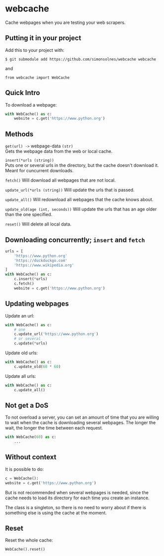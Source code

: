 # webcache
Cache webpages when you are testing your web scrapers.

## Putting it in your project
Add this to your project with:

`$ git submodule add https://github.com/simonsolnes/webcache webcache`

and

```python3
from webcache import WebCache
```

## Quick Intro


To download a webpage:
```python
with WebCache() as c:
	website = c.get('https://www.python.org')
```

## Methods

`get(url) ->` webpage-data `(str)`  
Gets the webpage data from the web or local cache.

`insert(*urls (string))`  
Puts one or several urls in the directory, but the cache doesn't download it. Meant for cuncurrent downloads.

`fetch()`
Will download all webpages that are not local.

`update_url(*urls (string))`
Will update the urls that is passed.

`update_all()`
Will redownload all webpages that the cache knows about.

`update_old(age (int, seconds))`
Will update the urls that has an age older than the one specified.

`reset()`
Will delete all local data.


## Downloading concurrently; `insert` and `fetch`

```python
urls = [
	'https://www.python.org'
	'https://duckduckgo.com'
	'https://www.wikipedia.org'
]
with WebCache() as c:
	c.insert(*urls)
	c.fetch()
	website = c.get('https://www.python.org')
```

## Updating webpages

Update an url:
```python
with WebCache() as c:
	# one
	c.update_url('https://www.python.org')
	# or several
	c.update(*urls)
```

Update old urls:
```python
with WebCache() as c:
	c.update_old(60 * 60)
```

Update all urls:
```python
with WebCache() as c:
	c.update_all()
```

## Not get a DoS
To not overload a server, you can set an amount of time that you are willing to wait when the cache is downloading several webpages. The longer the wait, the longer the time between each request.

```python
with WebCache(60) as c:
	...
```

## Without context
It is possible to do:
```python
c = WebCache():
website = c.get('https://www.python.org')
```
But is not recommended when several webpages is needed, since the cache needs to load its directory for each time you create an instance.

The class is a singleton, so there is no need to worry about if there is something else is using the cache at the moment.

## Reset
Reset the whole cache:
```python
WebCache().reset()
```
